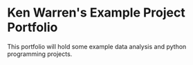 # Ken Warren's Example Project Portfolio

This portfolio will hold some example data analysis and python programming projects. 
